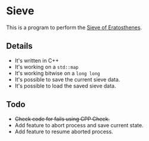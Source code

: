 # Sieve

This is a program to perform the [Sieve of Eratosthenes][soe].

## Details

- It's written in C++
- It's working on a `std::map`
- It's working bitwise on a `long long`
- It's possible to save the current sieve data.
- It's possible to load the saved sieve data.

## Todo

- ~~Check code for fails using CPP Check.~~
- Add feature to abort process and save current state.
- Add feature to resume aborted process.

[soe]: https://en.wikipedia.org/wiki/Sieve_of_Eratosthenes
